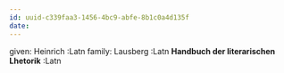 ```yaml
---
id: uuid-c339faa3-1456-4bc9-abfe-8b1c0a4d135f
date: 
---
```


given: Heinrich :Latn
family: Lausberg :Latn
**Handbuch der literarischen Lhetorik** :Latn
